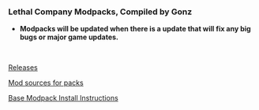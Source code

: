 ### **Lethal Company Modpacks, Compiled by Gonz**

- **Modpacks will be updated when there is a update that will fix any big bugs or major game updates.** <br />

<br/>

[Releases](https://github.com/aformofmatter/Lethal-Company-Modpack/releases)

[Mod sources for packs](https://github.com/aformofmatter/Lethal-Company-Modpack/blob/main/mods/ModSources.md)

[Base Modpack Install Instructions](https://github.com/aformofmatter/Lethal-Company-Modpack/blob/main/docs/BaseInstall.md)
